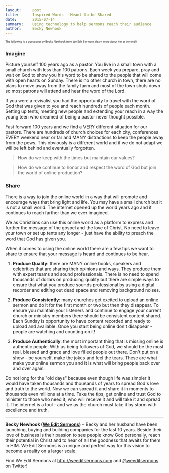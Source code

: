 ```yaml
---
layout:     post
title:      Inspired Words - Meant to be Shared
date:       2015-07-14
summary:    Using technology to help sermons reach their audience
author:     Becky Newhook
---
```


<p style="font-size: 0.6em;">The following is a guest post by Becky Newhook from We Edit Sermons (learn more about her at the end!)</p>

### Imagine

Picture yourself 100 years ago as a pastor. You live in a small town with a small church with less than 100 patrons. Each week you prepare, pray and wait on God to show you his word to be shared to the people that will come with open hearts on Sunday. There is no other church in town, there are no plans to move away from the family farm and most of the town shuts down so most patrons will attend and hear the word of the Lord.

If you were a revivalist you had the opportunity to travel with the word of God that was given to you and reach hundreds of people each month. Setting up tents, meeting new people and extending your reach in a way the young teen who dreamed of being a pastor never thought possible.

Fast forward 100 years and we find a VERY different situation for our pastors. There are hundreds of church choices for each city, conferences EVERY weekend near or far and MANY distractions to keep the people away from the pews. This obviously is a different world and if we do not adapt we will be left behind and eventually forgotten.

> How do we keep with the times but maintain our values?

> How do we continue to honor and respect the word of God but join the world of online production?

### Share
There is a way to join the online world in a way that will promote and encourage ways that bring light and life. You may have a small church but it is not a small world. The internet opened up the world years ago and it continues to reach farther than we ever imagined.

We as Christians can use this online world as a platform to express and further the message of the gospel and the love of Christ. No need to leave your town or set up tents any longer - just have the ability to preach the word that God has given you.

When it comes to using the online world there are a few tips we want to share to ensure that your message is heard and continues to be hear.

1. **Produce Quality**: there are MANY online books, speakers and celebrities that are sharing their opinions and ways. They produce them with expert teams and sound professionals. There is no need to spend thousands of dollars on producing quality but there are simple ways to ensure that what you produce sounds professional by using a digital recorder and editing out dead space and removing background noises.

2. **Produce Consistently**: many churches get excited to upload an online sermon and do it for the first month or two but then they disappear. To ensure you maintain your listeners and continue to engage your current church or ministry members there should be consistent content shared. Each Sunday is opportunity to have content recorded and ready to upload and available. Once you start being online don't disappear - people are watching and counting on it!

3. **Produce Authentically**: the most important thing that is missing online is authentic people. With us being followers of God, we should be the most real, blessed and grace and love filled people out there. Don't put on a show - be yourself, make the jokes and feel the tears. These are what make your online sermon you and it is what will bring people back over and over again.

Do not long for the "old days" because even though life was simpler it would have taken thousands and thousands of years to spread God's love and truth to the world. Now we can spread it and share it in moments to thousands even millions at a time. Take the tips, get online and trust God to minister to those who need it, who will receive it and will take it and spread it. The internet is a tool - and we as the church must take it by storm with excellence and truth.


<hr>

**Becky Newhook ([We Edit Sermons](http://weeditsermons.com))** - Becky and her husband have been launching, buying and building companies for the last 10 years. Beside their love of business is their passion to see people know God personally, reach their potential in Christ and to hear of all the goodness that awaits for them in HIM. We Edit Sermons is a unique and perfect way for this vision to become a reality on a larger scale.

Find We Edit Sermons at http://weeditsermons.com and [@weeditsermons](http://twitter.com/weeditsermons) on Twitter!
